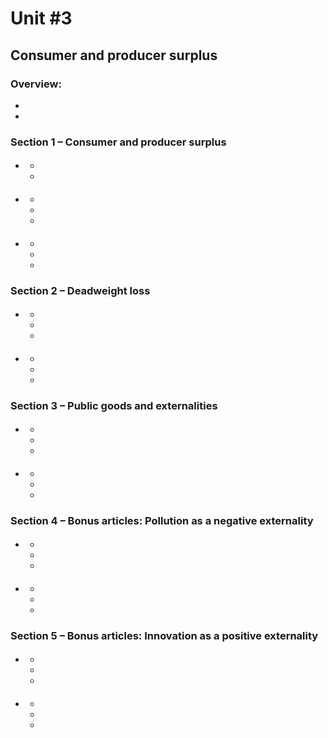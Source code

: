 # Unit #3
## Consumer and producer surplus

### Overview:
* 
* 

### Section 1 – Consumer and producer surplus
* #### 
  * 
  * 

* #### 
  * 
  * 
  * 

* #### 
  * 
  * 
  * 

### Section 2 – Deadweight loss
* #### 
  * 
  * 
  * 

* #### 
  * 
  * 
  * 

### Section 3 – Public goods and externalities
* #### 
  * 
  * 
  * 
* #### 
  * 
  * 
  * 

### Section 4 – Bonus articles: Pollution as a negative externality
* #### 
  * 
  * 
  * 

* #### 
  * 
  * 
  * 

### Section 5 – Bonus articles: Innovation as a positive externality
* #### 
  * 
  * 
  * 

* #### 
  * 
  * 
  * 
